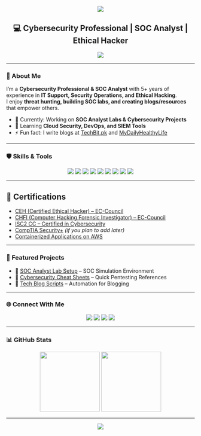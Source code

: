 <p align="center">
  <img src="https://capsule-render.vercel.app/api?type=waving&color=0:FF416C,100:0072ff&height=200&section=header&text=Zeeshan%20Keyani&fontSize=40&fontColor=fff&animation=fadeIn&fontAlignY=40" />
</p>

<h2 align="center">💻 Cybersecurity Professional | SOC Analyst | Ethical Hacker</h2>

<p align="center">
  <img src="https://readme-typing-svg.herokuapp.com?size=22&color=00FFCA&center=true&vCenter=true&width=600&lines=Cybersecurity+Professional;SOC+Analyst;Ethical+Hacker;IT+Support+%7C+Forensics+Specialist;Blogger+%7C+Tech+Enthusiast" />
</p>

---

### 🚀 About Me
I’m a **Cybersecurity Professional & SOC Analyst** with 5+ years of experience in **IT Support, Security Operations, and Ethical Hacking**.  
I enjoy **threat hunting, building SOC labs, and creating blogs/resources** that empower others.  

- 🔭 Currently: Working on **SOC Analyst Labs & Cybersecurity Projects**  
- 🌱 Learning **Cloud Security, DevOps, and SIEM Tools**  
- ⚡ Fun fact: I write blogs at [TechBit.pk](https://www.techbit.pk/) and [MyDailyHealthyLife](https://www.mydailyhealthylife.com/)  

---

### 🛡️ Skills & Tools
<p align="center">
  <img src="https://img.shields.io/badge/Nmap-00457C?style=for-the-badge&logo=gnuhub&logoColor=white"/>
  <img src="https://img.shields.io/badge/Wireshark-1679A7?style=for-the-badge&logo=wireshark&logoColor=white"/>
  <img src="https://img.shields.io/badge/Metasploit-ED1C24?style=for-the-badge&logo=metasploit&logoColor=white"/>
  <img src="https://img.shields.io/badge/Burp_Suite-FF6C37?style=for-the-badge&logo=burpsuite&logoColor=white"/>
  <img src="https://img.shields.io/badge/Kali_Linux-268BEE?style=for-the-badge&logo=kalilinux&logoColor=white"/>
  <img src="https://img.shields.io/badge/Splunk-000000?style=for-the-badge&logo=splunk&logoColor=white"/>
  <img src="https://img.shields.io/badge/Wazuh-326CE5?style=for-the-badge&logo=wazuh&logoColor=white"/>
  <img src="https://img.shields.io/badge/Linux-FCC624?style=for-the-badge&logo=linux&logoColor=black"/>
  <img src="https://img.shields.io/badge/Windows_Server-0078D6?style=for-the-badge&logo=windows&logoColor=white"/>
</p>

---

## 📜 Certifications

- [CEH (Certified Ethical Hacker) – EC-Council](https://www.eccouncil.org/train-certify/certified-ethical-hacker-ceh/)  
- [CHFI (Computer Hacking Forensic Investigator) – EC-Council](https://www.eccouncil.org/train-certify/computer-hacking-forensic-investigator-chfi/)  
- [ISC2 CC – Certified in Cybersecurity](https://www.isc2.org/certifications/cc)  
- [CompTIA Security+](https://www.comptia.org/certifications/security) *(if you plan to add later)*
- [Containerized Applications on AWS](https://www.coursera.org/account/accomplishments/certificate/8T7NPKL4BBXS)   
  
---

### 📂 Featured Projects
- 🔹 [SOC Analyst Lab Setup](https://github.com/yourusername/soc-analyst-lab) – SOC Simulation Environment  
- 🔹 [Cybersecurity Cheat Sheets](https://github.com/yourusername/cyber-cheatsheets) – Quick Pentesting References  
- 🔹 [Tech Blog Scripts](https://github.com/yourusername/techblog-scripts) – Automation for Blogging  

---

### 🌐 Connect With Me
<p align="center">
  <a href="https://www.linkedin.com/in/xeeshankeyani/"><img src="https://img.shields.io/badge/LinkedIn-0077B5?style=for-the-badge&logo=linkedin&logoColor=white"></a>
  <a href="mailto:xeeshankeyani@gmail.com"><img src="https://img.shields.io/badge/Email-D14836?style=for-the-badge&logo=gmail&logoColor=white"></a>
  <a href="https://www.techbit.pk/"><img src="https://img.shields.io/badge/TechBit.pk-000000?style=for-the-badge&logo=wordpress&logoColor=white"></a>
  <a href="https://www.mydailyhealthylife.com/"><img src="https://img.shields.io/badge/MyDailyHealthyLife-34A853?style=for-the-badge&logo=google-chrome&logoColor=white"></a>
</p>

---

### 📊 GitHub Stats
<p align="center">
  <img src="https://github-readme-stats.vercel.app/api?username=yourusername&show_icons=true&theme=tokyonight" height="160"/>
  <img src="https://github-readme-streak-stats.herokuapp.com/?user=yourusername&theme=tokyonight" height="160"/>
</p>

---

<p align="center">
  <img src="https://capsule-render.vercel.app/api?type=waving&color=0:0072ff,100:FF416C&height=100&section=footer"/>
</p>
